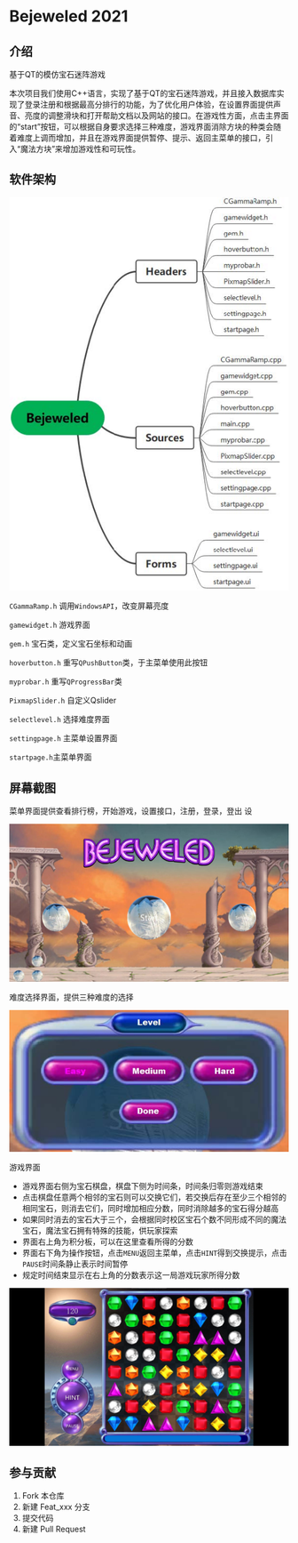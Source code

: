# Bejeweled 2021

## 介绍
基于QT的模仿宝石迷阵游戏

本次项目我们使用C++语言，实现了基于QT的宝石迷阵游戏，并且接入数据库实现了登录注册和根据最高分排行的功能，为了优化用户体验，在设置界面提供声音、亮度的调整滑块和打开帮助文档以及网站的接口。在游戏性方面，点击主界面的“start”按钮，可以根据自身要求选择三种难度，游戏界面消除方块的种类会随着难度上调而增加，并且在游戏界面提供暂停、提示、返回主菜单的接口，引入“魔法方块”来增加游戏性和可玩性。

## 软件架构
![4](pic/4.jpg)

`CGammaRamp.h`
调用`WindowsAPI`，改变屏幕亮度

`gamewidget.h`
游戏界面

`gem.h`
宝石类，定义宝石坐标和动画

`hoverbutton.h`
重写`QPushButton`类，于主菜单使用此按钮

`myprobar.h`
重写`QProgressBar`类

`PixmapSlider.h`
自定义Qslider

`selectlevel.h`
选择难度界面

`settingpage.h`
主菜单设置界面

`startpage.h`主菜单界面


## 屏幕截图

菜单界面提供查看排行榜，开始游戏，设置接口，注册，登录，登出
设

![1](pic/1.jpg)

难度选择界面，提供三种难度的选择

![2](pic/2.jpg)

游戏界面
- 游戏界面右侧为宝石棋盘，棋盘下侧为时间条，时间条归零则游戏结束
- 点击棋盘任意两个相邻的宝石则可以交换它们，若交换后存在至少三个相邻的相同宝石，则消去它们，同时增加相应分数，同时消除越多的宝石得分越高
- 如果同时消去的宝石大于三个，会根据同时校区宝石个数不同形成不同的魔法宝石，魔法宝石拥有特殊的技能，供玩家探索
- 界面右上角为积分板，可以在这里查看所得的分数
- 界面右下角为操作按钮，点击`MENU`返回主菜单，点击`HINT`得到交换提示，点击`PAUSE`时间条静止表示时间暂停
- 规定时间结束显示在右上角的分数表示这一局游戏玩家所得分数

![3](pic/3.jpg)

## 参与贡献

1.  Fork 本仓库
2.  新建 Feat_xxx 分支
3.  提交代码
4.  新建 Pull Request

